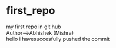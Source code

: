 # first_repo
my first repo in git  hub
<br>
Author-->Abhishek (Mishra)
<br>
hello i havesuccesfully pushed the commit